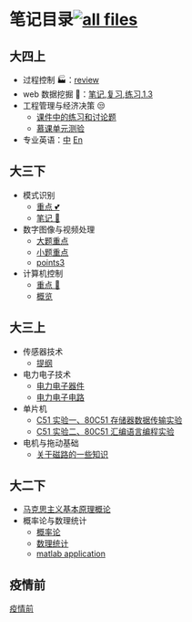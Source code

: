 # 笔记目录[![all files](https://img.shields.io/badge/MD-list-purple.svg?logo=book&labelColor=abcdef)](all.md)

## 大四上

- 过程控制 🏭：[review](大四上/过程控制/review.md)
- web 数据挖掘 🤩：[笔记](大四上/web数据挖掘/笔记.md),[复习](大四上/web数据挖掘/复习.md),[练习](大四上/web数据挖掘/练习.md),[1.3](大四上/web数据挖掘/exercises/1.3.md)
- 工程管理与经济决策 😒
  - [课件中的练习和讨论题](大四上/工程管理与经济决策/课件附属.md)
  - [慕课单元测验](大四上/工程管理与经济决策/测验.md)
- 专业英语：[中](大四上/专业英语/text.zh.md) [En](大四上/专业英语/text.en.md)

## 大三下

- 模式识别
  - [重点 💕](大三下/模式识别/points.md)
  - [笔记 📒](大三下/模式识别/notes.md)
- 数字图像与视频处理
  - [大题重点](大三下/图像与视频处理/points.md)
  - [小题重点](大三下/图像与视频处理/points2.md)
  - [points3](大三下/图像与视频处理/points3.md)
- 计算机控制
  - [重点 🏁](大三下/计算机控制系统/points.md)
  - [概览](大三下/计算机控制系统/overview.md)

## 大三上

- 传感器技术
  - [提纲](大三上/传感器技术/传感器提纲.md)
- 电力电子技术
  - [电力电子器件](大三上/电力电子技术/电力电子器件.md)
  - [电力电子电路](大三上/电力电子技术/电力电子电路.md)
- 单片机
  - [C51 实验一、80C51 存储器数据传输实验](大三上/单片机与嵌入式/实验一、80C51存储器数据传输实验.md)
  - [C51 实验二、80C51 汇编语言编程实验](大三上/单片机与嵌入式/实验二、80C51汇编语言编程实验.md)
- 电机与拖动基础
  - [关于磁路的一些知识](大三上\电机与拖动基础\关于磁路的一些知识.md)

## 大二下

- [马克思主义基本原理概论](/大二下/马克思主义基本原理/马克思主义基本原理.md)
- 概率论与数理统计
  - [概率论](/大二下/概率论与数理统计/概率论与数理统计/概率论.md)
  - [数理统计](/大二下/概率论与数理统计/概率论与数理统计/数理统计.md)
  - [matlab application](/大二下/概率论与数理统计/matlab实现/matlab实现.md)

## 疫情前

[疫情前](疫情前/README.md)
